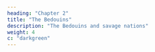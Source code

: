 ```yaml
---
heading: "Chapter 2"
title: "The Bedouins"
description: "The Bedouins and savage nations"
weight: 4
c: "darkgreen"
---
```

